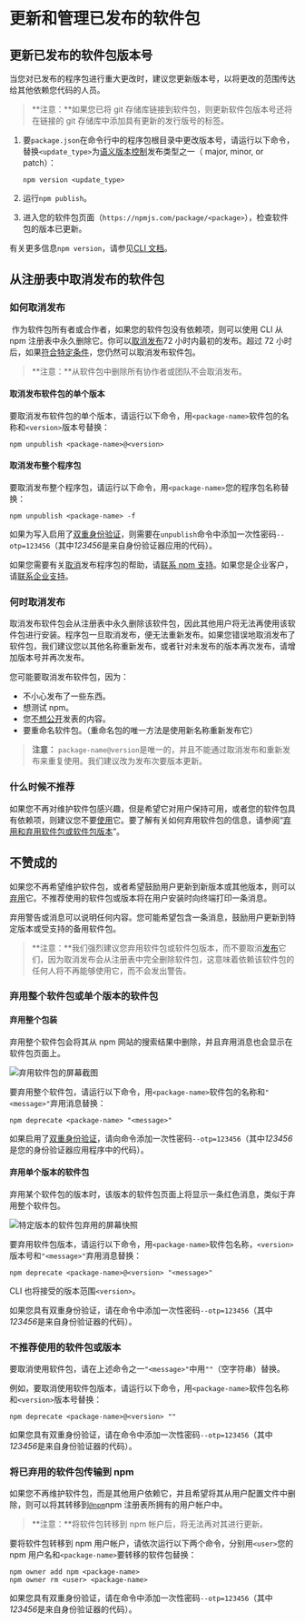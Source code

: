 # 更新和管理已发布的软件包

## 更新已发布的软件包版本号

当您对已发布的程序包进行重大更改时，建议您更新版本号，以将更改的范围传达给其他依赖您代码的人员。

> **注意：**如果您已将 git 存储库链接到软件包，则更新软件包版本号还将在链接的 git 存储库中添加具有更新的发行版号的标签。

1. 要`package.json`在命令行中的程序包根目录中更改版本号，请运行以下命令，替换`<update_type>`为[语义版本控制](https://docs.npmjs.com/about-semantic-versioning)发布类型之一（ major, minor, or patch）：

   ```
   npm version <update_type>
   ```

2. 运行`npm publish`。

3. 进入您的软件包页面（`https://npmjs.com/package/<package>`），检查软件包的版本已更新。

有关更多信息`npm version`，请参见[CLI 文档](https://docs.npmjs.com/cli/version)。

## 从注册表中取消发布的软件包

### 如何取消发布

​ 作为软件包所有者或合作者，如果您的软件包没有依赖项，则可以使用 CLI 从 npm 注册表中永久删除它。你可以[取消发布](https://docs.npmjs.com/cli/unpublish)72 小时内最初的发布。超过 72 小时后，如果[符合特定条件](https://www.npmjs.com/policies/unpublish)，您仍然可以取消发布软件包。

> **注意：**从软件包中删除所有协作者或团队不会取消发布。

#### 取消发布软件包的单个版本

要取消发布软件包的单个版本，请运行以下命令，用`<package-name>`软件包的名称和`<version>`版本号替换：

```
npm unpublish <package-name>@<version>
```

#### 取消发布整个程序包

要取消发布整个程序包，请运行以下命令，用`<package-name>`您的程序包名称替换：

```
npm unpublish <package-name> -f
```

如果为写入启用了[双重身份验证](https://docs.npmjs.com/about-two-factor-authentication)，则需要在`unpublish`命令中添加一次性密码`--otp=123456`（其中*123456*是来自身份验证器应用的代码）。

如果您需要有关[取消](https://www.npmjs.com/support)发布程序包的帮助，请[联系 npm 支持](https://www.npmjs.com/support)。如果您是企业客户，请[联系企业支持](mailto:enterprise@npmjs.com)。

### 何时取消发布

取消发布软件包会从注册表中永久删除该软件包，因此其他用户将无法再使用该软件包进行安装。程序包一旦取消发布，便无法重新发布。如果您错误地取消发布了软件包，我们建议您以其他名称重新发布，或者针对未发布的版本再次发布，请增加版本号并再次发布。

您可能要取消发布软件包，因为：

- 不小心发布了一些东西。
- 想测试 npm。
- 您[不想公开](https://blog.npmjs.org/post/101934969510/oh-no-i-accidentally-published-private-data-to)发表的内容。
- 要重命名软件包。（重命名包的唯一方法是使用新名称重新发布它）

> **注意：** `package-name@version`是唯一的，并且不能通过取消发布和重新发布来重复使用。我们建议改为发布次要版本更新。

### 什么时候不推荐

​ 如果您不再对维护软件包感兴趣，但是希望它对用户保持可用，或者您的软件包具有依赖项，则建议您不要[使用](https://docs.npmjs.com/cli/deprecate)它。要了解有关如何弃用软件包的信息，请参阅“[弃用和弃用软件包或软件包版本](https://docs.npmjs.com/deprecating-and-undeprecating-packages-or-package-versions)”。

## 不赞成的

如果您不再希望维护软件包，或者希望鼓励用户更新到新版本或其他版本，则可以[弃用](https://docs.npmjs.com/cli/deprecate)它。不推荐使用的软件包或版本将在用户安装时向终端打印一条消息。

弃用警告或消息可以说明任何内容。您可能希望包含一条消息，鼓励用户更新到特定版本或受支持的备用软件包。

> **注意：**我们强烈建议您弃用软件包或软件包版本，而不要取消[发布](https://docs.npmjs.com/unpublishing-packages-from-the-registry)它们，因为取消发布会从注册表中完全删除软件包，这意味着依赖该软件包的任何人将不再能够使用它，而不会发出警告。

### 弃用整个软件包或单个版本的软件包

#### 弃用整个包装

弃用整个软件包会将其从 npm 网站的搜索结果中删除，并且弃用消息也会显示在软件包页面上。

![弃用软件包的屏幕截图](https://docs.npmjs.com/packages-and-modules/updating-and-managing-your-published-packages/deprecate-package.png)

要弃用整个软件包，请运行以下命令，用`<package-name>`软件包的名称和`"<message>"`弃用消息替换：

```
npm deprecate <package-name> "<message>"
```

如果启用了[双重身份验证](https://docs.npmjs.com/about-two-factor-authentication)，请向命令添加一次性密码`--otp=123456`（其中*123456*是您的身份验证器应用程序中的代码）。

#### 弃用单个版本的软件包

弃用某个软件包的版本时，该版本的软件包页面上将显示一条红色消息，类似于弃用整个软件包。

![特定版本的软件包弃用的屏幕快照](https://docs.npmjs.com/packages-and-modules/updating-and-managing-your-published-packages/deprecate-version.png)

要弃用软件包版本，请运行以下命令，用`<package-name>`软件包名称，`<version>`版本号和`"<message>"`弃用消息替换：

```
npm deprecate <package-name>@<version> "<message>"
```

CLI 也将接受的版本范围`<version>`。

如果您具有双重身份验证，请在命令中添加一次性密码`--otp=123456`（其中*123456*是来自身份验证器的代码）。

### 不推荐使用的软件包或版本

要取消使用软件包，请在上述命令之一`"<message>"`中用`""`（空字符串）替换。

例如，要取消使用软件包版本，请运行以下命令，用`<package-name>`软件包名称和`<version>`版本号替换：

```
npm deprecate <package-name>@<version> ""
```

如果您具有双重身份验证，请在命令中添加一次性密码`--otp=123456`（其中*123456*是来自身份验证器的代码）。

### 将已弃用的软件包传输到 npm

如果您不再维护软件包，而是其他用户依赖它，并且希望将其从用户配置文件中删除，则可以将其转移到[`@npm`](https://www.npmjs.com/~npm)npm 注册表所拥有的用户帐户中。

> **注意：**将软件包转移到 npm 帐户后，将无法再对其进行更新。

要将软件包转移到 npm 用户帐户，请依次运行以下两个命令，分别用`<user>`您的 npm 用户名和`<package-name>`要转移的软件包替换：

```
npm owner add npm <package-name>
npm owner rm <user> <package-name>
```

如果您具有双重身份验证，请在命令中添加一次性密码`--otp=123456`（其中*123456*是来自身份验证器的代码）。
